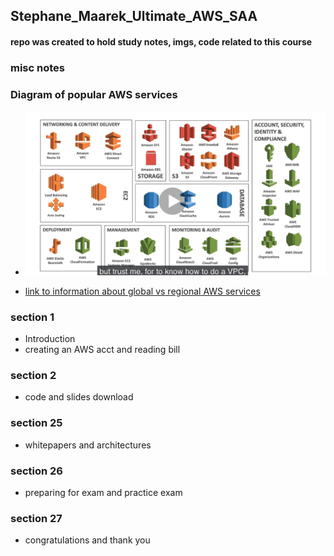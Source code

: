 ## Stephane_Maarek_Ultimate_AWS_SAA

#### repo was created to hold study notes, imgs, code related to this course

### misc notes

### Diagram of popular AWS services

- ![high level view](img/aws-services.png)

- [link to information about global vs regional AWS services](https://jayendrapatil.com/aws-global-vs-regional-vs-az-resources/)

### section 1

- Introduction
- creating an AWS acct and reading bill

### section 2

- code and slides download

### section 25

- whitepapers and architectures

### section 26

- preparing for exam and practice exam

### section 27

- congratulations and thank you
